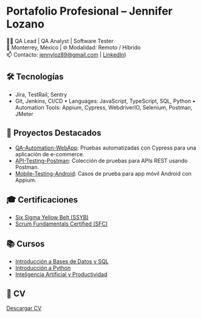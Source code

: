 # Portafolio Profesional – Jennifer Lozano

👩‍💻 QA Lead | QA Analyst | Software Tester  
📍 Monterrey, México | 🌐 Modalidad: Remoto / Híbrido  
📫 Contacto: jennyloz89@gmail.com | [LinkedIn]([https://www.linkedin.com/in/jenniferlozanop/))

## 🛠️ Tecnologías
- Jira, TestRail, Sentry
- Git, Jenkins, CI/CD
•	Languages: JavaScript, TypeScript, SQL, Python
•	Automation Tools: Appium, Cypress, WebdriverIO, Selenium, Postman, JMeter  

## 📂 Proyectos Destacados
- [QA-Automation-WebApp](https://github.com/tuusuario/QA-Automation-WebApp): Pruebas automatizadas con Cypress para una aplicación de e-commerce.
- [API-Testing-Postman](https://github.com/tuusuario/API-Testing-Postman): Colección de pruebas para APIs REST usando Postman.
- [Mobile-Testing-Android](https://github.com/tuusuario/Mobile-Testing-Android): Casos de prueba para app móvil Android con Appium.

## 🎓 Certificaciones
- [Six Sigma Yellow Belt (SSYB)](https://www.6sigmastudy.com/certification/verify?type=SSYB&number=636170)
- [Scrum Fundamentals Certified (SFC)](https://www.scrumstudy.com/certification/verify?type=SFC&number=624148)

## 📚 Cursos
- [Introducción a Bases de Datos y SQL](docs/cursos/Certificado-Introducción-a-Bases-de-Datos-y-SQL-EducaciónIT.pdf)
- [Introducción a Python](docs/cursos/Certificado-Introducción-a-Python-EducaciónIT.pdf)
- [Inteligencia Artificial y Productividad](docs/cursos/Certificado-Inteligencia-Artificial-y-productividad-EducaciónIT.pdf)


## 📄 CV
[Descargar CV](CV.pdf)


